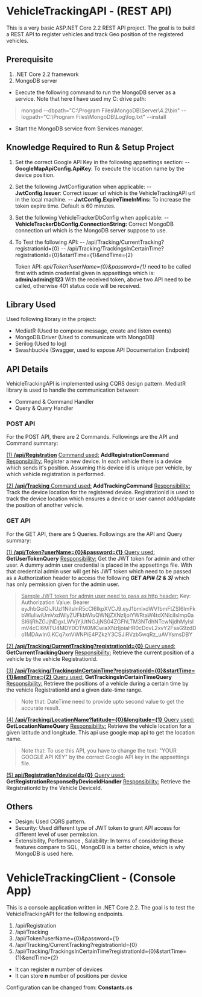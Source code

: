 
# VehicleTrackingAPI - (REST API)

This is a very basic ASP.NET Core 2.2 REST API project. 
The goal is to build a REST API to register vehicles and track Geo position of the registered vehicles. 

## Prerequisite

1) .NET Core 2.2 framework
2) MongoDB server
- Execute the following command to run the MongoDB server as a service. Note that here I have used my C: drive path:
>mongod --dbpath="C:\Program Files\MongoDB\Server\4.2\bin" --logpath="C:\Program Files\MongoDB\Log\log.txt" --install

- Start the MongoDB service from Services manager. 

## Knowledge Required to Run & Setup Project
1. Set the correct Google API Key in the following appsettings section:
     -- **GoogleMapApiConfig.ApiKey**: To execute the location name by the device position.

2.  Set the following JwtConfiguration when applicable:
     -- **JwtConfig.Issuer**:  Correct issuer url which is the VehicleTrackingAPI url in the local machine.
     -- **JwtConfig.ExpireTimeInMins:** To increase the token expire time. Default is 60 minutes.  
     
3. Set the following VehicleTrackerDbConfig when applicable:
    -- **VehicleTrackerDbConfig.ConnectionString:** Correct MongoDB connection url which is the MongoDB server suppose to use.
    
4. To Test the following API:
     -- /api/Tracking/CurrentTracking?registrationId={0}
     -- /api/Tracking/TrackingsInCertainTime?registrationId={0}&startTime={1}&endTime={2}
     
   Token API: *api/Token?userName={0}&password={1}* need to be called first with admin credential given in appsettings which is: **admin/admin@123**
   With the received token, above two API need to be called, otherwise 401 status code will be received.  

## Library Used
Used following library in the project:
- MediatR (Used to compose message, create and listen events)
- MongoDB.Driver (Used to communicate with MongoDB)
- Serilog (Used to log)
- Swashbuckle (Swagger, used to expose API Documentation Endpoint)

## API Details
VehicleTrackingAPI is implemented using CQRS design pattern. 
MediatR library is used to handle the communication between:
- Command & Command Handler
- Query & Query Handler 

### POST API  
For the POST API, there are 2 Commands.
Followings are the API and Command summary:

<u>(1) **/api/Registration**</u> 
<u>Command used:</u> **AddRegistrationCommand**
<u>Responsibility:</u> Register a new device. 
In each vehicle there is a device which sends it's position. Assuming this device id is unique per vehicle, by which vehicle registration is performed. 
     
<u>(2) **/api/Tracking** </u>
<u>Command used:</u> **AddTrackingCommand**
<u>Responsibility:</u> Track the device location for the registered device. 
RegistrationId is used to track the device location which ensures a device or user cannot add/update the position of another vehicle.

### GET API
For the GET API, there are 5 Queries.
Followings are the API and Query summary:

<u>(1) **/api/Token?userName={0}&password={1}** </u>
<u>Query used:</u> **GetUserTokenQuery**
<u>Responsibility:</u> Get the JWT token for admin and other user. 
A dummy admin user credential is placed in the appsettings file.
With that credential admin user will get his JWT token which need to be passed as a Authorization header to access the following ***GET API# (2 & 3)*** which has only permission given for the admin user.
> <u>Sample JWT token for admin user need to pass as http header:</u>
> Key: Authorization
> Value: Bearer eyJhbGciOiJIUzI1NiIsInR5cCI6IkpXVCJ9.eyJ1bmlxdWVfbmFtZSI6ImFkbWluIiwiUmVxdWlyZUFkbWluQWNjZXNzIjoiYWRtaW4tdXNlciIsImp0aSI6IjRhZGJjNDgxLWVjYjUtNGJjNS04ZGFhLTM3NTdhNTcwNjdhMyIsImV4cCI6MTU4MDY0OTM0MCwiaXNzIjoiaHR0cDovL2xvY2FsaG9zdDo1MDAwIn0.KCq7xnVWNPiE4PZkzY3CSJiRVzb5wqRz_uAVYsmsDBY 

<u>(2) **/api/Tracking/CurrentTracking?registrationId={0}** </u>
<u>Query used: </u>**GetCurrentTrackingQuery**
<u>Responsibility:</u> Retrieve the current position of a vehicle by the vehicle RegistrationId. 

<u>(3) **/api/Tracking/TrackingsInCertainTime?registrationId={0}&startTime={1}&endTime={2}** </u>
<u>Query used:</u> **GetTrackingsInCertainTimeQuery**
<u>Responsibility:</u>  Retrieve the positions of a vehicle during a certain time by the vehicle RegistrationId and a given date-time range. 
>Note that: DateTime need to provide upto second value to get the accurate result.

<u>(4) **/api/Tracking/LocationName?latitude={0}&longitude={1}** </u>
<u>Query used:</u> **GetLocationNameQuery**
<u>Responsibility:</u> Retrieve the vehicle location for a given latitude and longitude.
This api use google map api to get the location name. 
> Note that: To use this API, you have to change the text: "YOUR GOOGLE API KEY" by the correct Google API key in the appsettings file.

<u>(5) **api/Registration?deviceId={0}** </u>
<u>Query used:</u> **GetRegistrationResponseByDeviceIdHandler**
<u>Responsibility:</u>  Retrieve the RegistrationId by the Vehicle DeviceId.

## Others

- Design: Used CQRS pattern.
- Security: Used different type of JWT token to grant API access for different level of user permission.
-  Extensibility, Performance , Salability: In terms of considering these features compare to SQL, MongoDB is a better choice, which is why MongoDB is used here.

# VehicleTrackingClient - (Console App)    

This is a console application  written in .NET Core 2.2.
The goal is to test the VehicleTrackingAPI for the following endpoints. 
1. /api/Registration
2. /api/Tracking
3. /api/Token?userName={0}&password={1}
4. /api/Tracking/CurrentTracking?registrationId={0}
5. /api/Tracking/TrackingsInCertainTime?registrationId={0}&startTime={1}&endTime={2}

- It can register **n** number of devices
- It can store **n** number of positions per device

Configuration can be changed from: **Constants.cs**
 



